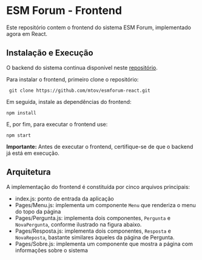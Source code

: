 # ESM Forum - Frontend 

Este repositório contem o frontend do sistema ESM Forum, implementado agora em React.

## Instalação e Execução

O backend do sistema continua disponível neste [repositório](https://github.com/mtov/esmforum).

Para instalar o frontend, primeiro clone o repositório:

``` git clone https://github.com/mtov/esmforum-react.git```

Em seguida, instale as dependências do frontend:

```
npm install
```

E, por fim, para executar o frontend use:

```
npm start
```

**Importante:** Antes de executar o frontend, certifique-se de que o backend já está em execução.

## Arquitetura

A implementação do frontend é constituída por cinco arquivos principais:

* index.js: ponto de entrada da aplicação
* Pages/Menu.js: implementa um componente `Menu` que renderiza o menu do topo da página
* Pages/Pergunta.js: implementa dois componentes, `Pergunta` e `NovaPergunta`, conforme ilustrado na figura abaixo.
* Pages/Resposta.js: implementa dois componentes, `Resposta` e `NovaReposta`, bastante similares àqueles da página de Pergunta.
* Pages/Sobre.js: implementa um componente que mostra a página com informações sobre o sistema
